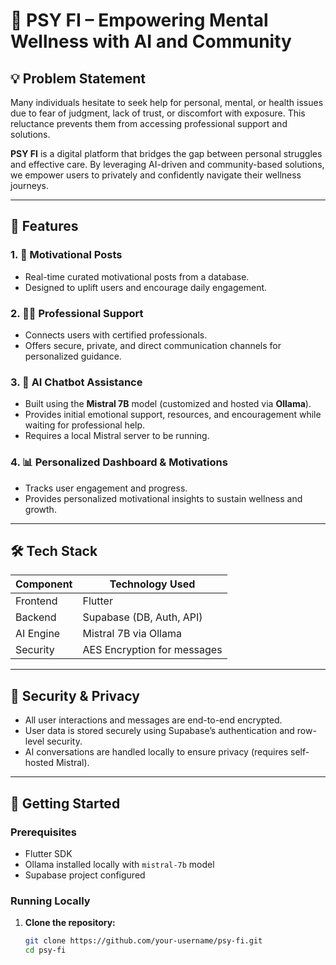 # 🧠 PSY FI – Empowering Mental Wellness with AI and Community

## 💡 Problem Statement

Many individuals hesitate to seek help for personal, mental, or health issues due to fear of judgment, lack of trust, or discomfort with exposure. This reluctance prevents them from accessing professional support and solutions.

**PSY FI** is a digital platform that bridges the gap between personal struggles and effective care. By leveraging AI-driven and community-based solutions, we empower users to privately and confidently navigate their wellness journeys.

---

## 🧩 Features

### 1. 🌟 Motivational Posts
- Real-time curated motivational posts from a database.
- Designed to uplift users and encourage daily engagement.

### 2. 👨‍⚕️ Professional Support
- Connects users with certified professionals.
- Offers secure, private, and direct communication channels for personalized guidance.

### 3. 🤖 AI Chatbot Assistance
- Built using the **Mistral 7B** model (customized and hosted via **Ollama**).
- Provides initial emotional support, resources, and encouragement while waiting for professional help.
- Requires a local Mistral server to be running.

### 4. 📊 Personalized Dashboard & Motivations
- Tracks user engagement and progress.
- Provides personalized motivational insights to sustain wellness and growth.

---

## 🛠️ Tech Stack

| Component   | Technology Used             |
|------------|-----------------------------|
| Frontend   | Flutter                     |
| Backend    | Supabase (DB, Auth, API)    |
| AI Engine  | Mistral 7B via Ollama       |
| Security   | AES Encryption for messages |

---

## 🔐 Security & Privacy

- All user interactions and messages are end-to-end encrypted.
- User data is stored securely using Supabase’s authentication and row-level security.
- AI conversations are handled locally to ensure privacy (requires self-hosted Mistral).

---

## 🚀 Getting Started

### Prerequisites

- Flutter SDK
- Ollama installed locally with `mistral-7b` model
- Supabase project configured

### Running Locally

1. **Clone the repository:**

   ```bash
   git clone https://github.com/your-username/psy-fi.git
   cd psy-fi
